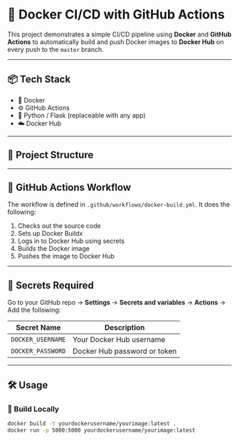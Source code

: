 # 🚀 Docker CI/CD with GitHub Actions

This project demonstrates a simple CI/CD pipeline using **Docker** and **GitHub Actions** to automatically build and push Docker images to **Docker Hub** on every push to the `master` branch.

---

## 📦 Tech Stack

- 🐳 Docker
- ⚙️ GitHub Actions
- 🐍 Python / Flask (replaceable with any app)
- ☁️ Docker Hub

---

## 📁 Project Structure


---

## 🔧 GitHub Actions Workflow

The workflow is defined in `.github/workflows/docker-build.yml`. It does the following:

1. Checks out the source code
2. Sets up Docker Buildx
3. Logs in to Docker Hub using secrets
4. Builds the Docker image
5. Pushes the image to Docker Hub

---

## 🔐 Secrets Required

Go to your GitHub repo → **Settings** → **Secrets and variables** → **Actions** → Add the following:

| Secret Name         | Description                     |
|---------------------|---------------------------------|
| `DOCKER_USERNAME`   | Your Docker Hub username        |
| `DOCKER_PASSWORD`   | Docker Hub password or token    |

---

## 🛠️ Usage

### 🔨 Build Locally
```bash
docker build -t yourdockerusername/yourimage:latest .
docker run -p 5000:5000 yourdockerusername/yourimage:latest
